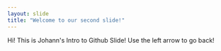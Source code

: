 ```yaml
---
layout: slide
title: "Welcome to our second slide!"
---
```

Hi! This is Johann's Intro to Github Slide!
Use the left arrow to go back!
